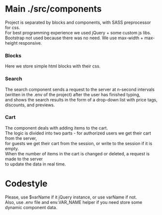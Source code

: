 # Main ./src/components
Project is separated by blocks and components, with SASS preprocessor for css. <br>
For best programming experience we used jQuery + some custom js libs. <br>
Bootstrap not used because there was no need. We use max-width + max-height responsive. <br>
### Blocks
Here we store simple html blocks with their css.
### Search
The search component sends a request to the server at n-second intervals <br>
(written in the .env of the project) after the user has finished typing, <br>
and shows the search results in the form of a drop-down list with price tags, discounts, and previews.
### Cart
The component deals with adding items to the cart. <br>
The logic is divided into two parts - for authorized users we get their cart from the server, <br>
for guests we get their cart from the session, or write to the session if it is empty. <br>
When the number of items in the cart is changed or deleted, a request is made to the server <br>
to update the data in real time. 

# Codestyle
Please, use $varName if it jQuery instance, or use varName if not. <br>
Also, use .env file and env.VAR_NAME helper if you need store some dynamic component data. <br>